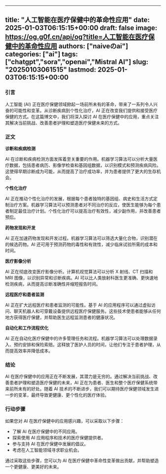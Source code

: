 
---
title: "人工智能在医疗保健中的革命性应用"
date: 2025-01-03T06:15:15+00:00
draft: false
image: https://og.g0f.cn/api/og?title=人工智能在医疗保健中的革命性应用
authors: ["naiveのai"]
categories: ["ai"]
tags: ["chatgpt","sora","openai","Mistral AI"]
slug: "20250103061515"
lastmod: 2025-01-03T06:15:15+00:00
---
### 引言

人工智能 (AI) 正在医疗保健领域掀起一场前所未有的革命，带来了一系列令人兴奋的可能性和变革。从诊断疾病到个性化治疗，AI 正在改变我们提供和接受医疗保健的方式。在这篇博文中，我们将深入探讨 AI 在医疗保健中的应用，重点关注其解决当前挑战、改善患者护理和塑造医疗保健未来的方式。

### 正文

**诊断和疾病检测**

AI 在诊断和疾病检测方面发挥着至关重要的作用。机器学习算法可以分析大量医疗数据，包括患者病历、影像学检查和基因组数据，以识别模式和预测疾病风险。这使得早期诊断成为可能，从而提高了治疗成功率，并为患者提供了更大的生存机会。

**个性化治疗**

AI 正在推动个性化治疗的发展，根据每个患者独特的基因组、病史和生活方式定制治疗方案。机器学习算法可以预测患者对不同治疗的反应，使医生能够为每个患者制定最佳治疗计划。个性化治疗可以提高治疗有效性，减少副作用，并改善患者预后。

**药物发现和开发**

AI 正在加速药物发现和开发过程。机器学习算法可以筛选大量化合物，识别潜在的候选药物。AI 还可用于预测药物的毒性和有效性，减少临床试验所需的成本和时间。

**医疗影像分析**

AI 正在彻底改变医疗影像分析。计算机视觉算法可以分析 X 射线、CT 扫描和 MRI 图像，以识别异常和诊断疾病。AI 可以比人类放射科医生更准确、更快速地检测疾病，从而提高诊断准确性并缩短报告时间。

**远程医疗和患者监测**

AI 正在扩大远程医疗和患者监测的可能性。基于 AI 的应用程序可以通过虚拟访问、聊天机器人和可穿戴设备提供远程医疗保健服务。这些技术使患者能够从任何地方获得医疗保健，并帮助医生远程监测患者的健康状况。

**自动化和工作流程优化**

AI 正在自动化医疗保健中的许多管理任务和流程。机器学习算法可以处理数据录入、预约安排和保险索赔。这释放了医护人员的时间，让他们专注于患者护理，从而提高效率并降低成本。

### 结论

AI 在医疗保健中的应用正在不断发展，其潜力是无穷的。通过解决当前挑战、改善患者护理和塑造医疗保健的未来，AI 正在为患者、医生和整个医疗保健系统带来前所未有的好处。随着 AI 技术的不断进步，我们可以期待医疗保健领域发生进一步的变革，最终导致更健康、更个性化的医疗体验。

### 行动步骤

如果您对 AI 在医疗保健中的应用感兴趣，可以采取以下步骤：

* 了解 AI 在医疗保健中的不同应用。
* 探索使用 AI 应用程序和技术的医疗保健提供者。
* 参与支持 AI 在医疗保健中发展的倡议。
* 考虑在人工智能领域寻求职业机会。

通过采取这些步骤，您可以为 AI 在医疗保健中革命性变革做出贡献，并帮助塑造一个更健康、更美好的未来。